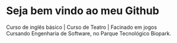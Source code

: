 

 <h1> Seja bem vindo ao meu Github </h1>
Curso de inglês básico | Curso de Teatro | Facinado em jogos <br>
Cursando Engenharia de Software, no Parque Tecnológico Biopark.

